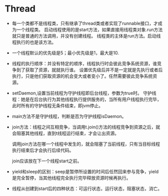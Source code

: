 # Thread
- 每一个类都不是线程类，只有继承了thread类或者实现了runnable接口，才成为一个线程类。
    启动线程使用的是start方法，如果直接用线程类对象.run方法就只是普通的方法调用，并没有创建线程。
    线程类的主体是run方法。启动线程执行的也是该方法。

- 一个线程默认的优先级是5；最小优先级是1，最大是10.

- 线程的执行顺序：并没有特定的顺序，线程执行时会彼此竞争系统资源，谁竞争到了获取了资源，就就执行谁。
    设置优先级后并不是一定就是先执行或者后执行，只是他们获取资源的机会变大或者变小了。任然需要彼此竞争系统资源。

- setDaemon,设置当前线程为守护线程即后台线程，参数为true时。
    守护线程：她是在后台执行为其他线程执行提供服务的，当所有用户线程执行完毕，此时所有的守护线程无条件结束，即jvm停止。

- main方法不是守护线程，判断是否为守护线程isDaemon。


- join方法：线程之间互相竞争，当调用t.join()方法的线程竞争到资源之后，就会阻塞其他线程，直到t线程运行结束，才会让出资源。

    调用join方法在哪一个线程中发生的，就会阻塞了当前线程，只有当目标线程执行结束后才会执行后续代码。

    join应该放在下一个线程start之前。


- yield和sleep的区别：seep是暂停所设置的时间后任然回来参与竞争，yield是完全暂停，当其他线程完全执行完毕释放资源时候再执行。

- 线程从创建到start后的四种状态：可运行状态，运行状态，阻塞状态，消亡。
